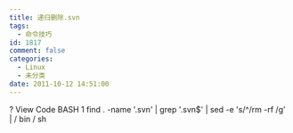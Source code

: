 ```yaml
---
title: 递归删除.svn
tags:
  - 命令技巧
id: 1817
comment: false
categories:
  - Linux
  - 未分类
date: 2011-10-12 14:51:00
---
```


?
View Code
BASH
1
find
.
-name
'.svn'
|
grep
'.svn$'
|
sed
-e
's/^/rm -rf /g'
|
/
bin
/
sh